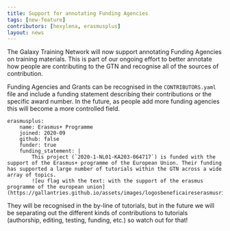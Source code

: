 ```yaml
---
title: Support for annotating Funding Agencies
tags: [new-feature]
contributors: [hexylena, erasmusplus]
layout: news
---
```


The Galaxy Training Network will now support annotating Funding Agencies on training materials. This is part of our ongoing effort to better annotate how people are contributing to the GTN and recognise all of the sources of contribution.

Funding Agencies and Grants can be recognised in the `CONTRIBUTORS.yaml` file and include a funding statement describing their contributions or the specific award number. In the future, as people add more funding agencies this will become a more controlled field.

```
erasmusplus:
    name: Erasmus+ Programme
    joined: 2020-09
    github: false
    funder: true
    funding_statement: |
        This project (`2020-1-NL01-KA203-064717`) is funded with the support of the Erasmus+ programme of the European Union. Their funding has supported a large number of tutorials within the GTN across a wide array of topics.
        ![eu flag with the text: with the support of the erasmus programme of the european union](https://gallantries.github.io/assets/images/logosbeneficaireserasmusright_en.jpg)
```

They will be recognised in the by-line of tutorials, but in the future we will be separating out the different kinds of contributions to tutorials (authorship, editing, testing, funding, etc.) so watch out for that!
